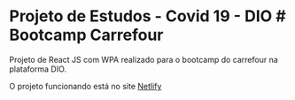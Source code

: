 # Projeto de Estudos - Covid 19 - DIO # __Bootcamp Carrefour__

Projeto de React JS com WPA realizado para o bootcamp do carrefour na plataforma DIO.

O projeto funcionando está no site [Netlify](https://rmaciel-dio-covid19.netlify.app/)
